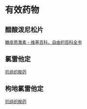 # 有效药物

## 醋酸泼尼松片

[糖皮质激素 - 维基百科，自由的百科全书](https://zh.wikipedia.org/zh-cn/%E7%B3%96%E7%9A%AE%E8%B4%A8%E6%BF%80%E7%B4%A0)

## 氯雷他定

[抗组织胺药](https://zh.wikipedia.org/zh-cn/%E6%8A%97%E7%B5%84%E7%B9%94%E8%83%BA%E8%97%A5)

## 枸地氯雷他定

[抗组织胺药](https://zh.wikipedia.org/zh-cn/%E6%8A%97%E7%B5%84%E7%B9%94%E8%83%BA%E8%97%A5)
